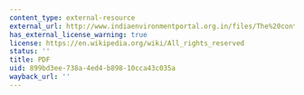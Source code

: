 ```yaml
---
content_type: external-resource
external_url: http://www.indiaenvironmentportal.org.in/files/The%20continuing%20debate%20about%20urban%20bias.pdf
has_external_license_warning: true
license: https://en.wikipedia.org/wiki/All_rights_reserved
status: ''
title: PDF
uid: 899bd3ee-738a-4ed4-b898-10cca43c035a
wayback_url: ''
---
```

